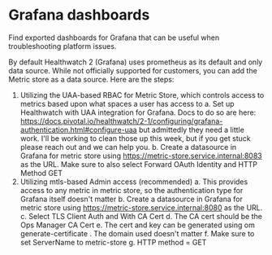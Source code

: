 # Grafana dashboards

Find exported dashboards for Grafana that can be useful when troubleshooting platform issues.

By default Healthwatch 2 (Grafana) uses prometheus as its default and only data source.
While not officially supported for customers, you can add the Metric store as a data source. Here are the steps:
 
1. Utilizing the UAA-based RBAC for Metric Store, which controls access to metrics based upon what spaces a user has access to
  a. Set up Healthwatch with UAA integration for Grafana. Docs to do so are here: https://docs.pivotal.io/healthwatch/2-1/configuring/grafana-authentication.html#configure-uaa but admittedly they need a little work. I'll be working to clean those up this week, but if you get stuck please reach out and we can help you.
  b. Create a datasource in Grafana for metric store using https://metric-store.service.internal:8083 as the URL.  Make sure to also select Forward OAuth Identity and HTTP Method GET
2. Utilizing mtls-based Admin access (recommended)
  a. This provides access to any metric in metric store, so the authentication type for Grafana itself doesn't matter
  b. Create a datasource in Grafana for metric store using https://metric-store.service.internal:8080 as the URL.
  c. Select TLS Client Auth and With CA Cert
  d. The CA cert should be the Ops Manager CA Cert
  e. The cert and key can be generated using om generate-certificate . The domain used doesn't matter
  f. Make sure to set ServerName to metric-store
  g. HTTP method = GET